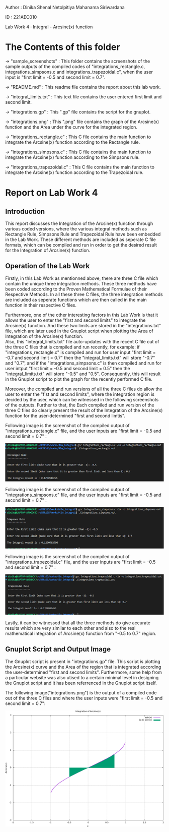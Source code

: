 Author : Dinika Shenal Netolpitiya Mahanama Siriwardana

ID : 221AEC010

Lab Work 4 : Integral - Arcsine(x) function

# The Contents of this folder

-> "sample_screenshots" : This folder contains the screenshots of the sample outputs of the compiled codes of "integrations_rectangle.c, integrations_simpsons.c and integrations_trapezoidal.c", when the user input is "first limit = -0.5 and second limit = 0.7".

-> "README.md" : This readme file contains the report about this lab work.

-> "integral_limits.txt" : This text file contains the user entered first limit and second limit.

-> "integrations.gp" : This ".gp" file contains the script for the gnuplot.

-> "integrations.png" : This ".png" file contains the graph of the Arcsine(x) function and the Area under the curve for the integrated region.

-> "integrations_rectangle.c" : This C file contains the main function to integrate the Arcsine(x) function according to the Rectangle rule.

-> "integrations_simpsons.c" : This C file contains the main function to integrate the Arcsine(x) function according to the Simpsons rule.

-> "integrations_trapezoidal.c" : This C file contains the main function to integrate the Arcsine(x) function according to the Trapezoidal rule.


# Report on Lab Work 4

## Introduction

This report discusses the Integration of the Arcsine(x) function through various coded versions, where the various integral methods such as Rectangle Rule, Simpsons Rule and Trapezoidal Rule have been embedded in the Lab Work. These different methods are included as seperate C file formats, which can be compiled and run in order to get the desired result for the Integration of Arcsine(x) function.

## Operation of the Lab Work

Firstly, in this Lab Work as mentionned above, there are three C file which contain the unique three integration methods. These three methods have been coded according to the Proven Mathematical Formulae of their Respective Methods. In all these three C files, the three integration methods are included as seperate functions which are then called in the main function in their respective C files. 

Furthermore, one of the other interesting factors in this Lab Work is that it allows the user to enter the "first and second limits" to integrate the Arcsine(x) function. And these two limits are stored in the "integrations.txt" file, which are later used in the Gnuplot script when plotting the Area of Integration of the Arcsine(x) function. \
Also, this "integral_limits.txt" file auto-updates with the recent C file out of the three C files that is compiled and run recently, for example: if "integrations_rectangle.c" is compiled and run for user input "first limit = -0.7 and second limit = 0.7" then the "integral_limits.txt" will store "-0.7" and "0.7", and if the "integrations_simpsons.c" is then compiled and run for user intput "first limit = -0.5 and second limit = 0.5" then the "integral_limits.txt" will store "-0.5" and "0.5". Consequently, this will result in the Gnuplot script to plot the graph for the recently performed C file.

Moreover, the compiled and run versions of all the three C files do allow the user to enter the "fist and second limits", where the integration region is decided by the user, which can be witnessed in the following screenshots of the outputs. Further to that, the Each compiled and run version of the three C files do clearly present the result of the Integration of the Arcsine(x) function for the user-determined "first and second limtis".

Following image is the screenshot of the compiled output of "integrations_rectangle.c" file, and the user inputs are "first limit = -0.5 and second limit = 0.7" :

![](sample_screenshots/rectangle_rule.png)

Following image is the screenshot of the compiled output of "integrations_simpsons.c" file, and the user inputs are "first limit = -0.5 and second limit = 0.7" :

![](sample_screenshots/simpsons_rule.png)

Following image is the screenshot of the compiled output of "integrations_trapezoidal.c" file, and the user inputs are "first limit = -0.5 and second limit = 0.7" :

![](sample_screenshots/trapezoidal_rule.png)

Lastly, it can be witnessed that all the three methods do give accurate results which are very similar to each other and also to the real mathematical integration of Arcsine(x) function from "-0.5 to 0.7" region.

## Gnuplot Script and Output Image

The Gnuplot script is present in "integrations.gp" file. This script is plotting the Arcsine(x) curve and the Area of the region that is integrated according the user-determined "first and second limits". Furthermore, some help from a particular website was also utised to a certain minimal level in designing the Gnuplot script and it has been referrenced in the Gnuplot script itself. 

The following image("integrations.png") is the output of a compiled code out of the three C files and where the user inputs were "first limit = -0.5 and second limit = 0.7": 

![](integrations.png)
